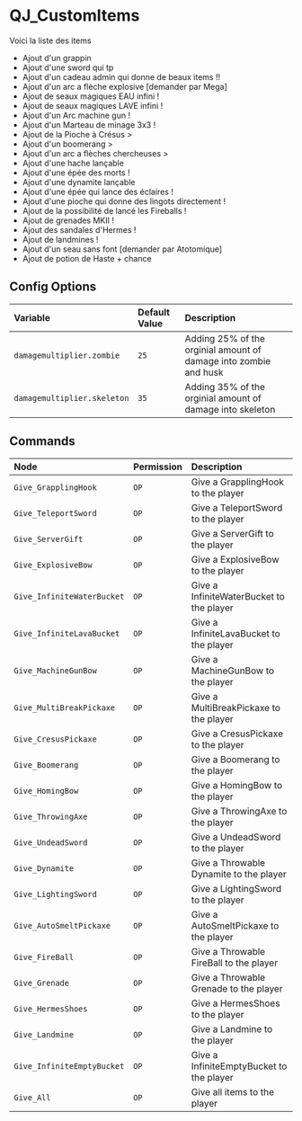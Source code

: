 # QJ_CustomItems
Voici la liste des items

- Ajout d'un grappin
- Ajout d'une sword qui tp
- Ajout d'un cadeau admin qui donne de beaux items !!
- Ajout d'un arc a flèche explosive [demander par Mega]
- Ajout de seaux magiques EAU  infini !
- Ajout de seaux magiques LAVE infini ! 
- Ajout d'un Arc machine gun !
- Ajout d'un Marteau de minage 3x3 !
- Ajout de la Pioche à Crésus >
- Ajout d'un boomerang >
- Ajout d'un arc a flèches chercheuses >
- Ajout d'une hache lançable
- Ajout d'une épée des morts !
- Ajout d'une dynamite lançable
- Ajout d'une épée qui lance des éclaires !
- Ajout d'une pioche qui donne des lingots directement !
- Ajout de la possibilité de lancé les Fireballs !
- Ajout de grenades MKII !
- Ajout des sandales d'Hermes !
- Ajout de landmines !
- Ajout d'un seau sans font [demander par Atotomique]
- Ajout de potion de Haste + chance

## Config Options

| Variable                     | Default Value    | Description                                                                        |
| :--------------------------- |:-----------------| :----------------------------------------------------------------------------------|
| `damagemultiplier.zombie`    | `25`             | Adding 25% of the orginial amount of damage into zombie and husk                   |
| `damagemultiplier.skeleton`  | `35`             | Adding 35% of the orginial amount of damage into skeleton                          |

## Commands

| Node                       | Permission       | Description                                                                        |
| :--------------------------|:-----------------| :----------------------------------------------------------------------------------|
| `Give_GrapplingHook`       | `OP`             | Give a GrapplingHook to the player                                                 |
| `Give_TeleportSword`       | `OP`             | Give a TeleportSword to the player                                                 |
| `Give_ServerGift`          | `OP`             | Give a ServerGift to the player                                                    |
| `Give_ExplosiveBow`        | `OP`             | Give a ExplosiveBow to the player                                                  |
| `Give_InfiniteWaterBucket` | `OP`             | Give a InfiniteWaterBucket to the player                                           |
| `Give_InfiniteLavaBucket`  | `OP`             | Give a InfiniteLavaBucket to the player                                            |
| `Give_MachineGunBow`       | `OP`             | Give a MachineGunBow to the player                                                 |
| `Give_MultiBreakPickaxe`   | `OP`             | Give a MultiBreakPickaxe to the player                                             |
| `Give_CresusPickaxe`       | `OP`             | Give a CresusPickaxe to the player                                                 |
| `Give_Boomerang`           | `OP`             | Give a Boomerang to the player                                                     |
| `Give_HomingBow`           | `OP`             | Give a HomingBow to the player                                                     |
| `Give_ThrowingAxe`         | `OP`             | Give a ThrowingAxe to the player                                                   |
| `Give_UndeadSword`         | `OP`             | Give a UndeadSword to the player                                                   |
| `Give_Dynamite`            | `OP`             | Give a Throwable Dynamite to the player                                            |
| `Give_LightingSword`       | `OP`             | Give a LightingSword to the player                                                 |
| `Give_AutoSmeltPickaxe`    | `OP`             | Give a AutoSmeltPickaxe to the player                                              |
| `Give_FireBall`            | `OP`             | Give a Throwable FireBall to the player                                            |
| `Give_Grenade`             | `OP`             | Give a Throwable Grenade to the player                                             |
| `Give_HermesShoes`         | `OP`             | Give a HermesShoes to the player                                                   |
| `Give_Landmine`            | `OP`             | Give a Landmine to the player                                                      |
| `Give_InfiniteEmptyBucket` | `OP`             | Give a InfiniteEmptyBucket to the player                                           |
| `Give_All`                 | `OP`             | Give all items to the player                                                       |
